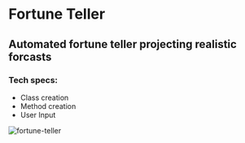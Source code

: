 # Fortune Teller
## Automated fortune teller projecting realistic forcasts
### Tech specs: 
<ul>
<li>Class creation</li>
<li>Method creation</li>
<li>User Input</li>
</ul>

![fortune-teller](https://user-images.githubusercontent.com/28411165/38459386-e20f247c-3a76-11e8-8409-401ffc841118.jpg)
